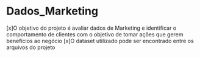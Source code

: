 # Dados_Marketing

[x]O objetivo do projeto é avaliar dados de Marketing e identificar o comportamento de clientes com o objetivo de tomar ações que gerem benefícios ao negócio
[x]O dataset utilizado pode ser encontrado entre os arquivos do projeto
